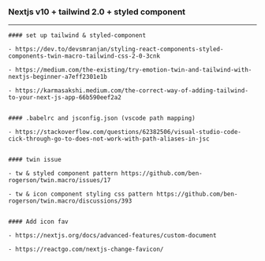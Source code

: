 ### Nextjs v10 + tailwind 2.0 + styled component

---

    #### set up tailwind & styled-component

    - https://dev.to/devsmranjan/styling-react-components-styled-components-twin-macro-tailwind-css-2-0-3cnk

    - https://medium.com/the-existing/try-emotion-twin-and-tailwind-with-nextjs-beginner-a7eff2301e1b

    - https://karmasakshi.medium.com/the-correct-way-of-adding-tailwind-to-your-next-js-app-66b590eef2a2


    #### .babelrc and jsconfig.json (vscode path mapping)

    - https://stackoverflow.com/questions/62382506/visual-studio-code-cick-through-go-to-does-not-work-with-path-aliases-in-jsc


    #### twin issue

    - tw & styled component pattern https://github.com/ben-rogerson/twin.macro/issues/17

    - tw & icon component styling css pattern https://github.com/ben-rogerson/twin.macro/discussions/393


    #### Add icon fav

    - https://nextjs.org/docs/advanced-features/custom-document

    - https://reactgo.com/nextjs-change-favicon/
